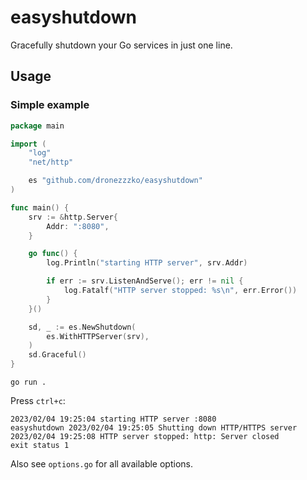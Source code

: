 # easyshutdown
Gracefully shutdown your Go services in just one line. 

## Usage
### Simple example
```go
package main

import (
	"log"
	"net/http"

	es "github.com/dronezzzko/easyshutdown"
)

func main() {
	srv := &http.Server{
		Addr: ":8080",
	}

	go func() {
		log.Println("starting HTTP server", srv.Addr)

		if err := srv.ListenAndServe(); err != nil {
			log.Fatalf("HTTP server stopped: %s\n", err.Error())
		}
	}()

	sd, _ := es.NewShutdown(
		es.WithHTTPServer(srv),
	)
	sd.Graceful()
}
```

```terminal
go run .
```

Press ``ctrl+c``:
```
2023/02/04 19:25:04 starting HTTP server :8080
easyshutdown 2023/02/04 19:25:05 Shutting down HTTP/HTTPS server
2023/02/04 19:25:08 HTTP server stopped: http: Server closed
exit status 1
```

Also see ``options.go`` for all available options.